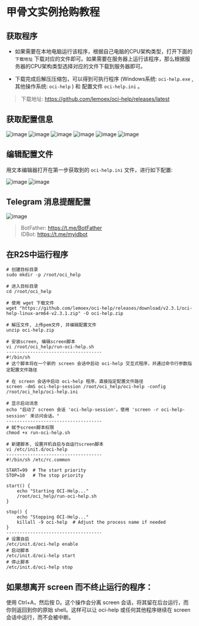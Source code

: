 # 甲骨文实例抢购教程

## 获取程序
- 如果需要在本地电脑运行该程序，根据自己电脑的CPU架构类型，打开下面的 `下载地址` 下载对应的文件即可。如果需要在服务器上运行该程序，那么根据服务器的CPU架构类型选择对应的文件下载到服务器即可。

- 下载完成后解压压缩包，可以得到可执行程序 (Windows系统: `oci-help.exe` , 其他操作系统: `oci-help` ) 和 配置文件 `oci-help.ini` 。

> 下载地址: https://github.com/lemoex/oci-help/releases/latest


## 获取配置信息
![image](https://github.com/lemoex/oci-help/raw/main/doc/1.png)
![image](https://github.com/lemoex/oci-help/raw/main/doc/2.png)
![image](https://github.com/lemoex/oci-help/raw/main/doc/3.png)
![image](https://github.com/lemoex/oci-help/raw/main/doc/4.png)
![image](https://github.com/lemoex/oci-help/raw/main/doc/5.png)
![image](https://github.com/lemoex/oci-help/raw/main/doc/6.png)


## 编辑配置文件
用文本编辑器打开在第一步获取到的 `oci-help.ini` 文件，进行如下配置:

![image](https://github.com/lemoex/oci-help/raw/main/doc/7.png)
![image](https://github.com/lemoex/oci-help/raw/main/doc/8.png)

## Telegram 消息提醒配置
![image](https://github.com/lemoex/oci-help/raw/main/doc/9.png)

> BotFather: https://t.me/BotFather    
> IDBot: https://t.me/myidbot


## 在R2S中运行程序
```
# 创建目标目录
sudo mkdir -p /root/oci_help

# 进入目标目录
cd /root/oci_help

# 使用 wget 下载文件
wget "https://github.com/lemoex/oci-help/releases/download/v2.3.1/oci-help-linux-arm64-v2.3.1.zip" -O oci-help.zip

# 解压文件, 上传pem文件, 并编辑配置文件
unzip oci-help.zip

# 安装screen, 编辑screen脚本
vi /root/oci_help/run-oci-help.sh
------------------------------------
#!/bin/sh
# 这个脚本将在一个新的 screen 会话中启动 oci-help 交互式程序，并通过命令行参数指定配置文件路径

# 在 screen 会话中启动 oci-help 程序，直接指定配置文件路径
screen -dmS oci-help-session /root/oci_help/oci-help -config /root/oci_help/oci-help.ini

# 显示启动消息
echo "启动了 screen 会话 'oci-help-session'。使用 'screen -r oci-help-session' 来访问会话。"
------------------------------------
# 赋予screen脚本权限
chmod +x run-oci-help.sh

# 新建脚本, 设置开机自启与自运行screen脚本
vi /etc/init.d/oci-help
------------------------------------
#!/bin/sh /etc/rc.common

START=99  # The start priority
STOP=10   # The stop priority

start() {
    echo "Starting OCI-Help..."
    /root/oci_help/run-oci-help.sh
}

stop() {
    echo "Stopping OCI-Help..."
    killall -9 oci-help  # Adjust the process name if needed
}
------------------------------------
# 设置自启
/etc/init.d/oci-help enable
# 启动脚本
/etc/init.d/oci-help start
# 停止脚本
/etc/init.d/oci-help stop
```

## 如果想离开 screen 而不终止运行的程序：
使用 Ctrl+A，然后按 D。这个操作会分离 screen 会话，将其留在后台运行，而你则返回到你的原始 shell。这样可以让 oci-help 或任何其他程序继续在 screen 会话中运行，而不会被中断。
